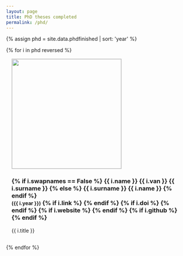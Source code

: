 ```yaml
---
layout: page
title: PhD theses completed
permalink: /phd/
---
```




{% assign phd = site.data.phdfinished | sort: 'year' %}


<div class="row">
{% for i in phd reversed %}
  <div style="display: inline-block; vertical-align: top;">
    <div class="thumbnail" style="padding: 15px;">
      <a href="{{ i.link }}"><img src="{{ "/phd/" | append: i.image | prepend: site.baseurl }}" style="height: 300px; border: 1px solid #ccc" /></a>
      <div class="caption">
        <h3>
        {% if i.swapnames == False %}
          {{ i.name }} {{ i.van }} {{ i.surname }}
        {% else %}
          {{ i.surname }} {{ i.name }}
        {% endif %}
          <br />
          <small>({{ i.year }})</small>
        {% if i.link %}
          <small><a href="{{ i.link }}"><i class="fa fa-book" title="thesis"></i></a></small>
        {% endif %}
        {% if i.doi %}
          <small><a href="{{ i.doi }}"><i class="fa fa-bookmark" title="thesis"></i></a></small>
        {% endif %}
        {% if i.website %}
          <small><a href="{{ i.website }}"><i class="fa fa-file-text" title="website"></i></a></small>
        {% endif %}
        {% if i.github %}
          <small><a href="{{ i.github }}"><i class="fa fa-github" title="github"></i></a></small> 
        {% endif %}
        </h3>
        <p style="max-width: 200px;">{{ i.title }}</p>
      </div>
    </div>
  </div>
{% endfor %}
</div>



